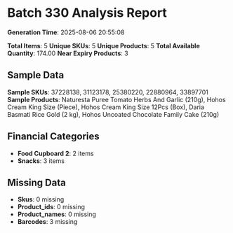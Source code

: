 # Batch 330 Analysis Report

**Generation Time**: 2025-08-06 20:55:08

**Total Items**: 5
**Unique SKUs**: 5
**Unique Products**: 5
**Total Available Quantity**: 174.00
**Near Expiry Products**: 3

## Sample Data
**Sample SKUs**: 37228138, 31123178, 25380220, 22880964, 33897701
**Sample Products**: Naturesta Puree Tomato Herbs And Garlic (210g), Hohos Cream King Size (Piece), Hohos Cream King Size 12Pcs (Box), Daria Basmati Rice Gold (2 kg), Hohos Uncoated Chocolate Family Cake (210g)

## Financial Categories
- **Food Cupboard 2**: 2 items
- **Snacks**: 3 items

## Missing Data
- **Skus**: 0 missing
- **Product_ids**: 0 missing
- **Product_names**: 0 missing
- **Barcodes**: 3 missing
